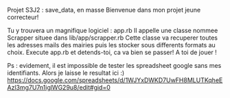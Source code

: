 Projet S3J2 : save_data, en masse
Bienvenue dans mon projet jeune correcteur!

Tu y trouvera un magnifique logiciel : app.rb
Il appelle une classe nommee Scrapper situee dans lib/app/scrapper.rb
Cette classe va recuperer toutes les adresses mails des mairies puis les stocker sous differents formats au choix.
Execute app.rb et detends-toi, ca va bien se passer!
A toi de jouer !

Ps : evidement, il est impossible de tester les spreadsheet google sans mes identifiants.
Alors je laisse le resultat ici :) https://docs.google.com/spreadsheets/d/1WJYxDWKD7UwFH8MLUTKqheEAzl3mg7U7n1iglWG29u8/edit#gid=0